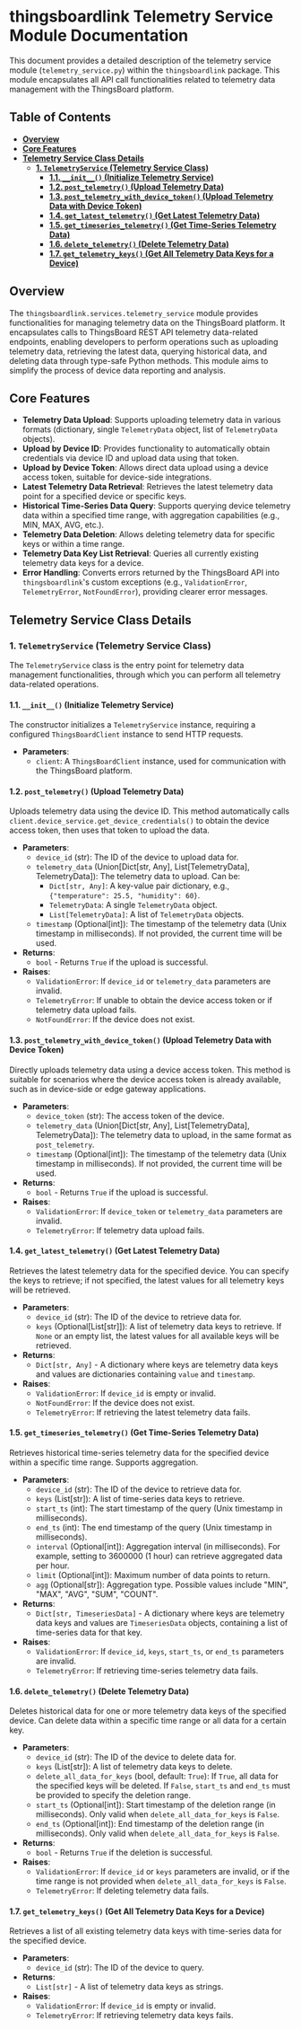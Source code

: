 # thingsboardlink Telemetry Service Module Documentation

This document provides a detailed description of the telemetry service module (`telemetry_service.py`) within the `thingsboardlink` package. This module encapsulates all API call functionalities related to telemetry data management with the ThingsBoard platform.

## Table of Contents

- [**Overview**](#overview)
- [**Core Features**](#core-features)
- [**Telemetry Service Class Details**](#telemetry-service-class-details)
    - [**1. `TelemetryService` (Telemetry Service Class)**](#1-telemetryservice-telemetry-service-class)
        - [**1.1. `__init__()` (Initialize Telemetry Service)**](#11-___init___-initialize-telemetry-service)
        - [**1.2. `post_telemetry()` (Upload Telemetry Data)**](#12-post_telemetry-upload-telemetry-data)
        - [**1.3. `post_telemetry_with_device_token()` (Upload Telemetry Data with Device Token)**](#13-post_telemetry_with_device_token-upload-telemetry-data-with-device-token)
        - [**1.4. `get_latest_telemetry()` (Get Latest Telemetry Data)**](#14-get_latest_telemetry-get-latest-telemetry-data)
        - [**1.5. `get_timeseries_telemetry()` (Get Time-Series Telemetry Data)**](#15-get_timeseries_telemetry-get-time-series-telemetry-data)
        - [**1.6. `delete_telemetry()` (Delete Telemetry Data)**](#16-delete_telemetry-delete-telemetry-data)
        - [**1.7. `get_telemetry_keys()` (Get All Telemetry Data Keys for a Device)**](#17-get_telemetry_keys-get-all-telemetry-data-keys-for-a-device)

## Overview

The `thingsboardlink.services.telemetry_service` module provides functionalities for managing telemetry data on the ThingsBoard platform. It encapsulates calls to ThingsBoard REST API telemetry data-related endpoints, enabling developers to perform operations such as uploading telemetry data, retrieving the latest data, querying historical data, and deleting data through type-safe Python methods. This module aims to simplify the process of device data reporting and analysis.

## Core Features

*   **Telemetry Data Upload**: Supports uploading telemetry data in various formats (dictionary, single `TelemetryData` object, list of `TelemetryData` objects).
*   **Upload by Device ID**: Provides functionality to automatically obtain credentials via device ID and upload data using that token.
*   **Upload by Device Token**: Allows direct data upload using a device access token, suitable for device-side integrations.
*   **Latest Telemetry Data Retrieval**: Retrieves the latest telemetry data point for a specified device or specific keys.
*   **Historical Time-Series Data Query**: Supports querying device telemetry data within a specified time range, with aggregation capabilities (e.g., MIN, MAX, AVG, etc.).
*   **Telemetry Data Deletion**: Allows deleting telemetry data for specific keys or within a time range.
*   **Telemetry Data Key List Retrieval**: Queries all currently existing telemetry data keys for a device.
*   **Error Handling**: Converts errors returned by the ThingsBoard API into `thingsboardlink`'s custom exceptions (e.g., `ValidationError`, `TelemetryError`, `NotFoundError`), providing clearer error messages.

## Telemetry Service Class Details

### 1. `TelemetryService` (Telemetry Service Class)

The `TelemetryService` class is the entry point for telemetry data management functionalities, through which you can perform all telemetry data-related operations.

#### 1.1. `__init__()` (Initialize Telemetry Service)

The constructor initializes a `TelemetryService` instance, requiring a configured `ThingsBoardClient` instance to send HTTP requests.

*   **Parameters**:
    *   `client`: A `ThingsBoardClient` instance, used for communication with the ThingsBoard platform.

#### 1.2. `post_telemetry()` (Upload Telemetry Data)

Uploads telemetry data using the device ID. This method automatically calls `client.device_service.get_device_credentials()` to obtain the device access token, then uses that token to upload the data.

*   **Parameters**:
    *   `device_id` (str): The ID of the device to upload data for.
    *   `telemetry_data` (Union[Dict[str, Any], List[TelemetryData], TelemetryData]): The telemetry data to upload. Can be:
        *   `Dict[str, Any]`: A key-value pair dictionary, e.g., `{"temperature": 25.5, "humidity": 60}`.
        *   `TelemetryData`: A single `TelemetryData` object.
        *   `List[TelemetryData]`: A list of `TelemetryData` objects.
    *   `timestamp` (Optional[int]): The timestamp of the telemetry data (Unix timestamp in milliseconds). If not provided, the current time will be used.
*   **Returns**:
    *   `bool` - Returns `True` if the upload is successful.
*   **Raises**:
    *   `ValidationError`: If `device_id` or `telemetry_data` parameters are invalid.
    *   `TelemetryError`: If unable to obtain the device access token or if telemetry data upload fails.
    *   `NotFoundError`: If the device does not exist.

#### 1.3. `post_telemetry_with_device_token()` (Upload Telemetry Data with Device Token)

Directly uploads telemetry data using a device access token. This method is suitable for scenarios where the device access token is already available, such as in device-side or edge gateway applications.

*   **Parameters**:
    *   `device_token` (str): The access token of the device.
    *   `telemetry_data` (Union[Dict[str, Any], List[TelemetryData], TelemetryData]): The telemetry data to upload, in the same format as `post_telemetry`.
    *   `timestamp` (Optional[int]): The timestamp of the telemetry data (Unix timestamp in milliseconds). If not provided, the current time will be used.
*   **Returns**:
    *   `bool` - Returns `True` if the upload is successful.
*   **Raises**:
    *   `ValidationError`: If `device_token` or `telemetry_data` parameters are invalid.
    *   `TelemetryError`: If telemetry data upload fails.

#### 1.4. `get_latest_telemetry()` (Get Latest Telemetry Data)

Retrieves the latest telemetry data for the specified device. You can specify the keys to retrieve; if not specified, the latest values for all telemetry keys will be retrieved.

*   **Parameters**:
    *   `device_id` (str): The ID of the device to retrieve data for.
    *   `keys` (Optional[List[str]]): A list of telemetry data keys to retrieve. If `None` or an empty list, the latest values for all available keys will be retrieved.
*   **Returns**:
    *   `Dict[str, Any]` - A dictionary where keys are telemetry data keys and values are dictionaries containing `value` and `timestamp`.
*   **Raises**:
    *   `ValidationError`: If `device_id` is empty or invalid.
    *   `NotFoundError`: If the device does not exist.
    *   `TelemetryError`: If retrieving the latest telemetry data fails.

#### 1.5. `get_timeseries_telemetry()` (Get Time-Series Telemetry Data)

Retrieves historical time-series telemetry data for the specified device within a specific time range. Supports aggregation.

*   **Parameters**:
    *   `device_id` (str): The ID of the device to retrieve data for.
    *   `keys` (List[str]): A list of time-series data keys to retrieve.
    *   `start_ts` (int): The start timestamp of the query (Unix timestamp in milliseconds).
    *   `end_ts` (int): The end timestamp of the query (Unix timestamp in milliseconds).
    *   `interval` (Optional[int]): Aggregation interval (in milliseconds). For example, setting to 3600000 (1 hour) can retrieve aggregated data per hour.
    *   `limit` (Optional[int]): Maximum number of data points to return.
    *   `agg` (Optional[str]): Aggregation type. Possible values include "MIN", "MAX", "AVG", "SUM", "COUNT".
*   **Returns**:
    *   `Dict[str, TimeseriesData]` - A dictionary where keys are telemetry data keys and values are `TimeseriesData` objects, containing a list of time-series data for that key.
*   **Raises**:
    *   `ValidationError`: If `device_id`, `keys`, `start_ts`, or `end_ts` parameters are invalid.
    *   `TelemetryError`: If retrieving time-series telemetry data fails.

#### 1.6. `delete_telemetry()` (Delete Telemetry Data)

Deletes historical data for one or more telemetry data keys of the specified device. Can delete data within a specific time range or all data for a certain key.

*   **Parameters**:
    *   `device_id` (str): The ID of the device to delete data for.
    *   `keys` (List[str]): A list of telemetry data keys to delete.
    *   `delete_all_data_for_keys` (bool, default: `True`): If `True`, all data for the specified keys will be deleted. If `False`, `start_ts` and `end_ts` must be provided to specify the deletion range.
    *   `start_ts` (Optional[int]): Start timestamp of the deletion range (in milliseconds). Only valid when `delete_all_data_for_keys` is `False`.
    *   `end_ts` (Optional[int]): End timestamp of the deletion range (in milliseconds). Only valid when `delete_all_data_for_keys` is `False`.
*   **Returns**:
    *   `bool` - Returns `True` if the deletion is successful.
*   **Raises**:
    *   `ValidationError`: If `device_id` or `keys` parameters are invalid, or if the time range is not provided when `delete_all_data_for_keys` is `False`.
    *   `TelemetryError`: If deleting telemetry data fails.

#### 1.7. `get_telemetry_keys()` (Get All Telemetry Data Keys for a Device)

Retrieves a list of all existing telemetry data keys with time-series data for the specified device.

*   **Parameters**:
    *   `device_id` (str): The ID of the device to query.
*   **Returns**:
    *   `List[str]` - A list of telemetry data keys as strings.
*   **Raises**:
    *   `ValidationError`: If `device_id` is empty or invalid.
    *   `TelemetryError`: If retrieving telemetry data keys fails.